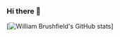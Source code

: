 ### Hi there 👋

[![William Brushfield's GitHub stats](https://github-readme-stats.vercel.app/api?username=anuraghazra)]
